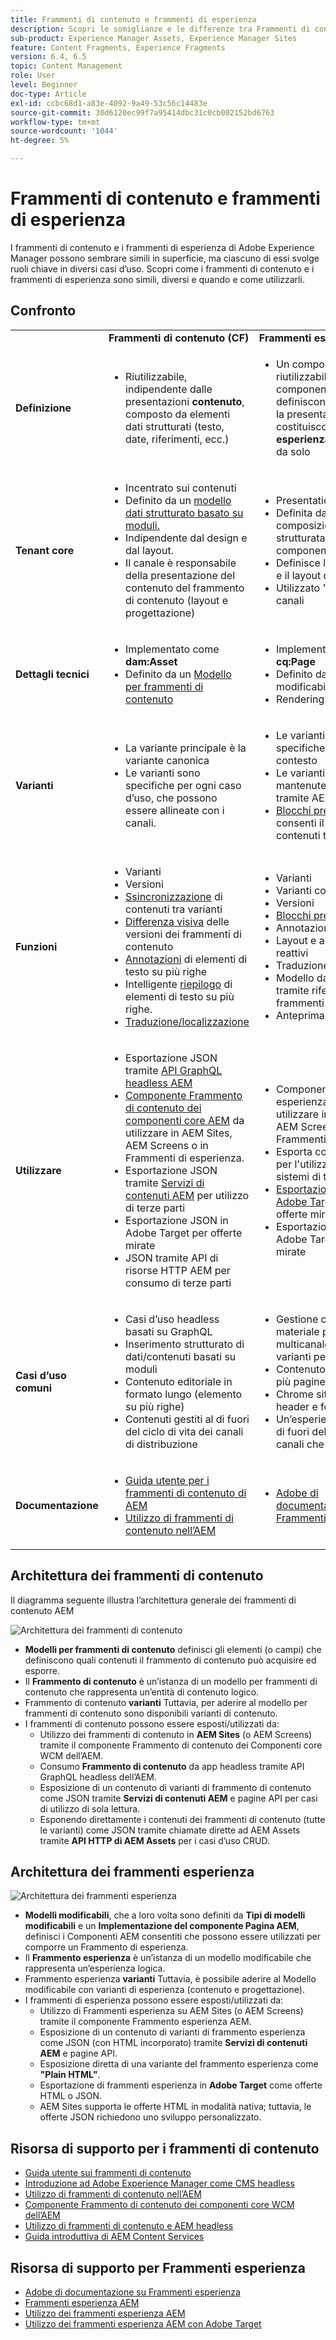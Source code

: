 ```yaml
---
title: Frammenti di contenuto e frammenti di esperienza
description: Scopri le somiglianze e le differenze tra Frammenti di contenuto e Frammenti di esperienza, e quando e come utilizzare ciascun tipo.
sub-product: Experience Manager Assets, Experience Manager Sites
feature: Content Fragments, Experience Fragments
version: 6.4, 6.5
topic: Content Management
role: User
level: Beginner
doc-type: Article
exl-id: ccbc68d1-a83e-4092-9a49-53c56c14483e
source-git-commit: 30d6120ec99f7a95414dbc31c0cb002152bd6763
workflow-type: tm+mt
source-wordcount: '1044'
ht-degree: 5%

---
```


# Frammenti di contenuto e frammenti di esperienza

I frammenti di contenuto e i frammenti di esperienza di Adobe Experience Manager possono sembrare simili in superficie, ma ciascuno di essi svolge ruoli chiave in diversi casi d’uso. Scopri come i frammenti di contenuto e i frammenti di esperienza sono simili, diversi e quando e come utilizzarli.

## Confronto

<table>
<tbody><tr><td><strong> </strong></td>
<td><strong>Frammenti di contenuto (CF)</strong></td>
<td><strong>Frammenti esperienza (XF)</strong></td>
</tr><tr><td><strong>Definizione</strong></td>
<td><ul>
<li>Riutilizzabile, indipendente dalle presentazioni <strong>contenuto</strong>, composto da elementi dati strutturati (testo, date, riferimenti, ecc.)</li>
</ul>
</td>
<td><ul>
<li>Un composito riutilizzabile di uno o più componenti AEM che definiscono il contenuto e la presentazione che costituiscono un <strong>esperienza</strong> che ha senso da solo</li>
</ul>
</td>
</tr><tr><td><strong>Tenant core</strong></td>
<td><ul>
<li>Incentrato sui contenuti</li>
<li>Definito da un <a href="https://experienceleague.adobe.com/docs/experience-manager-65/assets/fragments/content-fragments-models.html?lang=en" target="_blank">modello dati strutturato basato su moduli.</a></li>
<li>Indipendente dal design e dal layout.</li>
<li>Il canale è responsabile della presentazione del contenuto del frammento di contenuto (layout e progettazione)</li>
</ul>
</td>
<td><ul>
<li>Presentation-centric</li>
<li>Definita dalla composizione non strutturata dei componenti dell’AEM</li>
<li>Definisce la progettazione e il layout del contenuto</li>
<li>Utilizzato "così com’è" nei canali</li>
</ul>
</td>
</tr><tr><td><strong>Dettagli tecnici</strong></td>
<td><ul>
<li>Implementato come <strong>dam:Asset</strong></li>
<li>Definito da un <a href="https://experienceleague.adobe.com/docs/experience-manager-65/assets/fragments/content-fragments-models.html?lang=en" target="_blank">Modello per frammenti di contenuto</a></li>
</ul>
</td>
<td><ul>
<li>Implementato come <strong>cq:Page</strong></li>
<li>Definito da modelli modificabili</li>
<li>Rendering di HTML nativo</li>
</ul>
</td>
</tr><tr><td><strong>Varianti</strong></td>
<td><ul>
<li>La variante principale è la variante canonica</li>
<li>Le varianti sono specifiche per ogni caso d’uso, che possono essere allineate con i canali.</li>
</ul>
</td>
<td><ul>
<li>Le varianti sono specifiche per canale o contesto</li>
<li>Le varianti sono mantenute sincronizzate tramite AEM Live Copy</li>
<li><a href="https://experienceleague.adobe.com/docs/experience-manager-65/authoring/authoring/experience-fragments.html" target="_blank">Blocchi predefiniti</a> consenti il riutilizzo dei contenuti tra varianti</li>
</ul>
</td>
</tr><tr><td><strong>Funzioni</strong></td>
<td><ul>
<li>Varianti</li>
<li>Versioni</li>
<li><a href="https://experienceleague.adobe.com/docs/experience-manager-65/assets/fragments/content-fragments-variations.html?lang=en#synchronizing-with-master" target="_blank">Ssincronizzazione</a> di contenuti tra varianti</li>
<li><a href="https://experienceleague.adobe.com/docs/experience-manager-65/assets/fragments/content-fragments-managing.html?lang=en#comparing-fragment-versions" target="_blank">Differenza visiva</a> delle versioni dei frammenti di contenuto</li>
<li><a href="https://experienceleague.adobe.com/docs/experience-manager-65/assets/fragments/content-fragments-variations.html?lang=en#annotating-a-content-fragment" target="_blank">Annotazioni</a> di elementi di testo su più righe</li>
<li>Intelligente <a href="https://experienceleague.adobe.com/docs/experience-manager-65/assets/fragments/content-fragments-variations.html?lang=en#summarizing-text" target="_blank">riepilogo</a> di elementi di testo su più righe.</li>
<li><a href="https://experienceleague.adobe.com/docs/experience-manager-65/assets/fragments/creating-translation-projects-for-content-fragments.html?lang=en" target="_blank">Traduzione/localizzazione</a></li>
</ul>
</td>
<td><ul>
<li>Varianti</li>
<li>Varianti come Live Copy</li>
<li>Versioni</li>
<li><a href="https://experienceleague.adobe.com/docs/experience-manager-65/authoring/authoring/experience-fragments.html?lang=en#building-blocks" target="_blank">Blocchi predefiniti</a></li>
<li>Annotazioni</li>
<li>Layout e anteprima reattivi</li>
<li>Traduzione/localizzazione</li>
<li>Modello dati complesso tramite riferimenti ai frammenti di contenuto</li>
<li>Anteprima in-app</li>
</ul>
</td>
</tr><tr><td><strong>Utilizzare</strong></td>
<td><ul>
<li>Esportazione JSON tramite <a href="https://experienceleague.adobe.com/landing/experience-manager/headless/developer.html?lang=it">API GraphQL headless AEM</a></li>
<li><a href="https://experienceleague.adobe.com/docs/experience-manager-core-components/using/components/content-fragment-component.html?lang=it" target="_blank">Componente Frammento di contenuto dei componenti core AEM</a> da utilizzare in AEM Sites, AEM Screens o in Frammenti di esperienza.</li>
<li>Esportazione JSON tramite <a href="https://experienceleague.adobe.com/docs/experience-manager-learn/getting-started-with-aem-headless/content-services/overview.html?lang=en" target="_blank">Servizi di contenuti AEM</a> per utilizzo di terze parti</li>
<li>Esportazione JSON in Adobe Target per offerte mirate</li>
<li>JSON tramite API di risorse HTTP AEM per consumo di terze parti</li>
</ul>
</td>
<td><ul>
<li>Componente Frammento esperienza AEM da utilizzare in AEM Sites, AEM Screens o altri Frammenti esperienza.</li>
<li>Esporta come <a href="https://experienceleague.adobe.com/docs/experience-manager-65/authoring/authoring/experience-fragments.html?lang=en" target="_blank">Plain HTML</a> per l'utilizzo da parte di sistemi di terze parti</li>
<li><a href="https://experienceleague.adobe.com/docs/experience-manager-65/administering/integration/experience-fragments-target.html?lang=it" target="_blank">Esportazione HTML in Adobe Target</a> per le offerte mirate</li>
<li>Esportazione JSON in Adobe Target per offerte mirate</li>
</ul>
</td>
</tr><tr><td><strong>Casi d’uso comuni</strong></td>
<td><ul>
<li>Casi d’uso headless basati su GraphQL</li>
<li>Inserimento strutturato di dati/contenuti basati su moduli</li>
<li>Contenuto editoriale in formato lungo (elemento su più righe)</li>
<li>Contenuti gestiti al di fuori del ciclo di vita dei canali di distribuzione</li>
</ul>
</td>
<td><ul>
<li>Gestione centralizzata del materiale promozionale multicanale utilizzando le varianti per canale.</li>
<li>Contenuto riutilizzato in più pagine di un sito Web.</li>
<li>Chrome sito Web (es. header e footer)</li>
<li>Un’esperienza gestita al di fuori del ciclo di vita dei canali che la forniscono</li>
</ul>
</td>
</tr><tr><td><strong>Documentazione</strong></td>
<td><ul>
<li><a href="https://experienceleague.adobe.com/docs/experience-manager-65/assets/home.html?lang=en&amp;topic=/experience-manager/6-5/assets/morehelp/content-fragments.ug.js" target="_blank">Guida utente per i frammenti di contenuto di AEM</a></li>
<li><a href="https://experienceleague.adobe.com/docs/experience-manager-learn/sites/content-fragments/content-fragments-feature-video-use.html?lang=en" target="_blank">Utilizzo di frammenti di contenuto nell’AEM</a></li>
</ul>
</td>
<td><ul>
<li><a href="https://experienceleague.adobe.com/docs/experience-manager-65/authoring/authoring/experience-fragments.html?lang=en" target="_blank">Adobe di documentazione su Frammenti esperienza</a></li>
</ul>
</td>
</tr></tbody></table>

## Architettura dei frammenti di contenuto

Il diagramma seguente illustra l’architettura generale dei frammenti di contenuto AEM

![Architettura dei frammenti di contenuto](./assets/content-fragments-architecture.png)

+ **Modelli per frammenti di contenuto** definisci gli elementi (o campi) che definiscono quali contenuti il frammento di contenuto può acquisire ed esporre.
+ Il **Frammento di contenuto** è un’istanza di un modello per frammenti di contenuto che rappresenta un’entità di contenuto logico.
+ Frammento di contenuto **varianti** Tuttavia, per aderire al modello per frammenti di contenuto sono disponibili varianti di contenuto.
+ I frammenti di contenuto possono essere esposti/utilizzati da:
   + Utilizzo dei frammenti di contenuto in **AEM Sites** (o AEM Screens) tramite il componente Frammento di contenuto dei Componenti core WCM dell’AEM.
   + Consumo **Frammento di contenuto** da app headless tramite API GraphQL headless dell’AEM.
   + Esposizione di un contenuto di varianti di frammento di contenuto come JSON tramite **Servizi di contenuti AEM** e pagine API per casi di utilizzo di sola lettura.
   + Esponendo direttamente i contenuti dei frammenti di contenuto (tutte le varianti) come JSON tramite chiamate dirette ad AEM Assets tramite **API HTTP di AEM Assets** per i casi d’uso CRUD.

## Architettura dei frammenti esperienza

![Architettura dei frammenti esperienza](./assets/experience-fragments-architecture.png)

+ **Modelli modificabili**, che a loro volta sono definiti da **Tipi di modelli modificabili** e un **Implementazione del componente Pagina AEM**, definisci i Componenti AEM consentiti che possono essere utilizzati per comporre un Frammento di esperienza.
+ Il **Frammento esperienza** è un’istanza di un modello modificabile che rappresenta un’esperienza logica.
+ Frammento esperienza **varianti** Tuttavia, è possibile aderire al Modello modificabile con varianti di esperienza (contenuto e progettazione).
+ I frammenti di esperienza possono essere esposti/utilizzati da:
   + Utilizzo di Frammenti esperienza su AEM Sites (o AEM Screens) tramite il componente Frammento esperienza AEM.
   + Esposizione di un contenuto di varianti di frammento esperienza come JSON (con HTML incorporato) tramite **Servizi di contenuti AEM** e pagine API.
   + Esposizione diretta di una variante del frammento esperienza come **&quot;Plain HTML&quot;**.
   + Esportazione di frammenti esperienza in **Adobe Target** come offerte HTML o JSON.
   + AEM Sites supporta le offerte HTML in modalità nativa; tuttavia, le offerte JSON richiedono uno sviluppo personalizzato.

## Risorsa di supporto per i frammenti di contenuto

+ [Guida utente sui frammenti di contenuto](https://experienceleague.adobe.com/docs/experience-manager-65/assets/home.html?lang=en&amp;topic=/experience-manager/6-5/assets/morehelp/content-fragments.ug.js)
+ [Introduzione ad Adobe Experience Manager come CMS headless](https://experienceleague.adobe.com/docs/experience-manager-cloud-service/content/headless/introduction.html?lang=it)
+ [Utilizzo di frammenti di contenuto nell’AEM](https://experienceleague.adobe.com/docs/experience-manager-learn/sites/content-fragments/content-fragments-feature-video-use.html?lang=en)
+ [Componente Frammento di contenuto dei componenti core WCM dell’AEM](https://experienceleague.adobe.com/docs/experience-manager-core-components/using/components/content-fragment-component.html?lang=it)
+ [Utilizzo di frammenti di contenuto e AEM headless](https://experienceleague.adobe.com/docs/experience-manager-learn/getting-started-with-aem-headless/overview.html?lang=en)
+ [Guida introduttiva di AEM Content Services](https://experienceleague.adobe.com/docs/experience-manager-learn/getting-started-with-aem-headless/content-services/overview.html?lang=en)

## Risorsa di supporto per Frammenti esperienza

+ [Adobe di documentazione su Frammenti esperienza](https://experienceleague.adobe.com/docs/experience-manager-65/authoring/authoring/experience-fragments.html?lang=en)
+ [Frammenti esperienza AEM](https://experienceleague.adobe.com/docs/experience-manager-learn/sites/experience-fragments/experience-fragments-feature-video-use.html?lang=en)
+ [Utilizzo dei frammenti esperienza AEM](https://experienceleague.adobe.com/docs/experience-manager-learn/sites/experience-fragments/experience-fragments-feature-video-use.html?lang=en)
+ [Utilizzo dei frammenti esperienza AEM con Adobe Target](https://medium.com/adobetech/experience-fragments-and-adobe-target-d8d74381b9b2)
